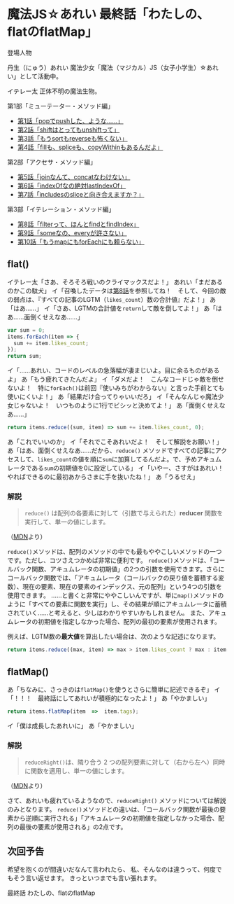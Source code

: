 # 魔法JS☆あれい 最終話「わたしの、flatのflatMap」

登場人物

丹生（にゅう）あれい
魔法少女「魔法（マジカル）JS（女子小学生）☆あれい」として活動中。

イテレー太
正体不明の魔法生物。

第1部「ミューテーター・メソッド編」
* [第1話「popでpushした、ような……」](https://qiita.com/8amjp/items/e44e707ccc8c95b4a40d)
* [第2話「shiftはとってもunshiftって」](https://qiita.com/8amjp/items/3fc1b2defd28ba1c2df3)
* [第3話「もうsortもreverseも怖くない」](https://qiita.com/8amjp/items/86f5294981fbebd3fe2d)
* [第4話「fillも、spliceも、copyWithinもあるんだよ」](https://qiita.com/8amjp/items/0741e35b70ea32711265)

第2部「アクセサ・メソッド編」
* [第5話「joinなんて、concatなわけない」](https://qiita.com/8amjp/items/229c41ad2146728abd89)
* [第6話「indexOfなの絶対lastIndexOf」](https://qiita.com/8amjp/items/f7e421722e419c1c0a7d)
* [第7話「includesのsliceと向き合えますか？」](https://qiita.com/8amjp/items/007ac192399225db3843)

第3部「イテレーション・メソッド編」
* [第8話「filterって、ほんとfindとfindIndex」](https://qiita.com/8amjp/items/f7014b09c5c2a6440a74)
* [第9話「someなの、everyが許さない」](https://qiita.com/8amjp/items/ec91d29f8f166b45efbb)
* [第10話「もうmapにもforEachにも頼らない」](https://qiita.com/8amjp/items/25859c085119cdceed89)

## flat()

イテレー太「さあ、そろそろ戦いのクライマックスだよ！」
あれい「まだあるのかこの駄犬」
イ「召喚したデータは[第8話](https://qiita.com/8amjp/items/f7014b09c5c2a6440a74)を参照してね！　そして、今回の敵の弱点は、『すべての記事のLGTM（`likes_count`）数の合計値』だよ！」
あ「はあ……」
イ「さあ、LGTMの合計値を`return`して敵を倒してよ！」
あ「はあ……面倒くせえなあ……」

```js
var sum = 0;
items.forEach(item => {
  sum += item.likes_count;
});
return sum;
```

イ「……あれい、コードのレベルの急落幅が凄まじいよ。目に余るものがあるよ」
あ「もう疲れてきたんだよ」
イ「ダメだよ！　こんなコードじゃ敵を倒せないよ！　特に`forEach()`は前回『使いみちがわからない』と言った手前とても使いにくいよ！」
あ「結果だけ合ってりゃいいだろ」
イ「そんなんじゃ魔法少女じゃないよ！　いつものように1行でビシッと決めてよ！」
あ「面倒くせえなあ……」

```js
return items.reduce((sum, item) => sum += item.likes_count, 0);
```

あ「これでいいのか」
イ「それでこそあれいだよ！　そして解説をお願い！」
あ「はあ、面倒くせえなあ……だから、`reduce()` メソッドですべての記事にアクセスして、`likes_count`の値を順に`sum`に加算してるんだよ。で、予めアキュムレータである`sum`の初期値を0に設定している」
イ「いやー、さすがはあれい！　やればできるのに最初あからさまに手を抜いたね！」
あ「うるせえ」

### 解説

> `reduce()` は配列の各要素に対して（引数で与えられた）**reducer** 関数を実行して、単一の値にします。

（[MDN](https://developer.mozilla.org/ja/docs/Web/JavaScript/Reference/Global_Objects/Array/reduce)より）

`reduce()`メソッドは、配列のメソッドの中でも最もややこしいメソッドの一つです。ただし、コツさえつかめば非常に便利です。
`reduce()`メソッドは、「コールバック関数、アキュムレータの初期値」の2つの引数を使用できます。さらにコールバック関数では、「アキュムレータ（コールバックの戻り値を蓄積する変数）、現在の要素、現在の要素のインデックス、元の配列」という4つの引数を使用できます。
……と書くと非常にややこしいんですが、単に`map()`メソッドのように「すべての要素に関数を実行」し、その結果が順にアキュムレータに蓄積されていく……と考えると、少しはわかりやすいかもしれません。
また、アキュムレータの初期値を指定しなかった場合、配列の最初の要素が使用されます。

例えば、LGTM数の**最大値**を算出したい場合は、次のような記述になります。

```js
return items.reduce((max, item) => max > item.likes_count ? max : item.likes_count, 0);
```

## flatMap()

あ「ちなみに、さっきのは`flatMap()`を使うとさらに簡単に記述できるぞ」
イ「！！！　最終話にしてあれいが積極的になったよ！」
あ「やかましい」

```js
return items.flatMap(item  =>  item.tags);
```

イ「僕は成長したあれいに」
あ「やかましい」

### 解説

> `reduceRight()`は、隣り合う 2 つの配列要素に対して（右から左へ）同時に関数を適用し、単一の値にします。

（[MDN](https://developer.mozilla.org/ja/docs/Web/JavaScript/Reference/Global_Objects/Array/reduceRight)より）

さて、あれいも疲れているようなので、`reduceRight()` メソッドについては解説のみとなります。
`reduce()`メソッドとの違いは、「コールバック関数が最後の要素から逆順に実行される」「アキュムレータの初期値を指定しなかった場合、配列の最後の要素が使用される」の2点です。

## 次回予告

希望を抱くのが間違いだなんて言われたら、
私、そんなのは違うって、何度でもそう言い返せます。
きっといつまでも言い張れます。

最終話 わたしの、flatのflatMap
<!--stackedit_data:
eyJoaXN0b3J5IjpbNTMyNDE5OTk1XX0=
-->